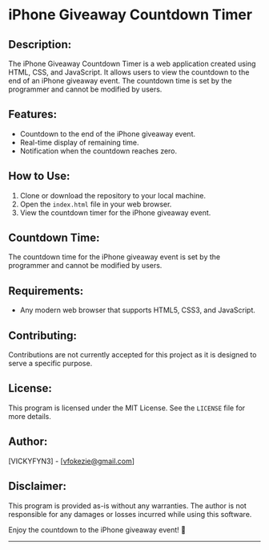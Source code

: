 # iPhone Giveaway Countdown Timer

## Description:
The iPhone Giveaway Countdown Timer is a web application created using HTML, CSS, and JavaScript. It allows users to view the countdown to the end of an iPhone giveaway event. The countdown time is set by the programmer and cannot be modified by users.

## Features:
- Countdown to the end of the iPhone giveaway event.
- Real-time display of remaining time.
- Notification when the countdown reaches zero.

## How to Use:
1. Clone or download the repository to your local machine.
2. Open the `index.html` file in your web browser.
3. View the countdown timer for the iPhone giveaway event.

## Countdown Time:
The countdown time for the iPhone giveaway event is set by the programmer and cannot be modified by users.

## Requirements:
- Any modern web browser that supports HTML5, CSS3, and JavaScript.

## Contributing:
Contributions are not currently accepted for this project as it is designed to serve a specific purpose.

## License:
This program is licensed under the MIT License. See the `LICENSE` file for more details.

## Author:
[VICKYFYN3] - [vfokezie@gmail.com]

## Disclaimer:
This program is provided as-is without any warranties. The author is not responsible for any damages or losses incurred while using this software.

Enjoy the countdown to the iPhone giveaway event! 🎉

--- 
